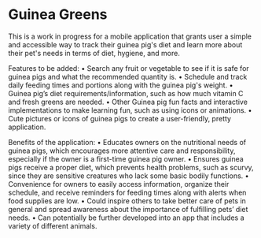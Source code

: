 # Guinea Greens

This is a work in progress for a mobile application that grants user a simple and accessible way to track their guinea pig's diet and learn more about their pet's needs in terms of diet, hygiene, and more. 

Features to be added: 
•	Search any fruit or vegetable to see if it is safe for guinea pigs and what the recommended quantity is.
•	Schedule and track daily feeding times and portions along with the guinea pig's weight.
•	Guinea pig’s diet requirements/information, such as how much vitamin C and fresh greens are needed.
•	Other Guinea pig fun facts and interactive implementations to make learning fun, such as using icons or animations.
•	Cute pictures or icons of guinea pigs to create a user-friendly, pretty application.

Benefits of the application:
•	Educates owners on the nutritional needs of guinea pigs, which encourages more attentive care and responsibility, especially if the owner is a first-time guinea pig owner.
•	Ensures guinea pigs receive a proper diet, which prevents health problems, such as scurvy, since they are sensitive creatures who lack some basic bodily functions.
•	Convenience for owners to easily access information, organize their schedule, and receive reminders for feeding times along with alerts when food supplies are low.
•	Could inspire others to take better care of pets in general and spread awareness about the importance of fulfilling pets’ diet needs.
•	Can potentially be further developed into an app that includes a variety of different animals.


